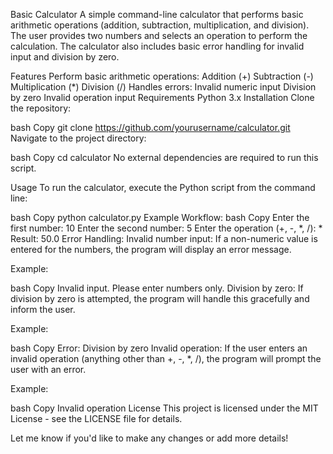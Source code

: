 Basic Calculator
A simple command-line calculator that performs basic arithmetic operations (addition, subtraction, multiplication, and division). The user provides two numbers and selects an operation to perform the calculation. The calculator also includes basic error handling for invalid input and division by zero.

Features
Perform basic arithmetic operations:
Addition (+)
Subtraction (-)
Multiplication (*)
Division (/)
Handles errors:
Invalid numeric input
Division by zero
Invalid operation input
Requirements
Python 3.x
Installation
Clone the repository:

bash
Copy
git clone https://github.com/yourusername/calculator.git
Navigate to the project directory:

bash
Copy
cd calculator
No external dependencies are required to run this script.

Usage
To run the calculator, execute the Python script from the command line:

bash
Copy
python calculator.py
Example Workflow:
bash
Copy
Enter the first number: 10
Enter the second number: 5
Enter the operation (+, -, *, /): *
Result: 50.0
Error Handling:
Invalid number input: If a non-numeric value is entered for the numbers, the program will display an error message.

Example:

bash
Copy
Invalid input. Please enter numbers only.
Division by zero: If division by zero is attempted, the program will handle this gracefully and inform the user.

Example:

bash
Copy
Error: Division by zero
Invalid operation: If the user enters an invalid operation (anything other than +, -, *, /), the program will prompt the user with an error.

Example:

bash
Copy
Invalid operation
License
This project is licensed under the MIT License - see the LICENSE file for details.

Let me know if you'd like to make any changes or add more details!


